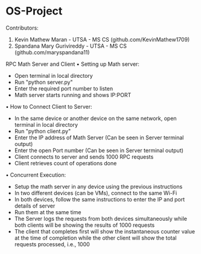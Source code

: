 # OS-Project
Contributors: 
1. Kevin Mathew Maran - UTSA - MS CS (github.com/KevinMathew1709)
2. Spandana Mary Gurivireddy - UTSA - MS CS (github.com/maryspandana11)

RPC Math Server and Client
•	Setting up Math server:
  -	Open terminal in local directory
  -	Run "python server.py"
  -	Enter the required port number to listen
  -	Math server starts running and shows IP:PORT

•	How to Connect Client to Server:
  -	In the same device or another device on the same network, open terminal in local directory
  -	Run "python client.py"
  -	Enter the IP address of Math Server (Can be seen in Server terminal output)
  -	Enter the open Port number (Can be seen in Server terminal output)
  -	Client connects to server and sends 1000 RPC requests
  -	Client retrieves count of operations done

•	Concurrent Execution:
  -	Setup the math server in any device using the previous instructions
  -	In two different devices (can be VMs), connect to the same Wi-Fi
  -	In both devices, follow the same instructions to enter the IP and port details of server
  -	Run them at the same time
  -	The Server logs the requests from both devices simultaneously while both clients will be showing the results of 1000 requests
  -	The client that completes first will show the instantaneous counter value at the time of completion while the other client will show the total requests processed, i.e., 1000
